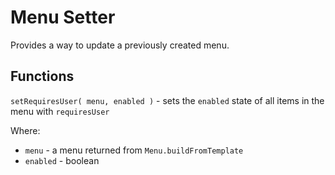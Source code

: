 # Menu Setter

Provides a way to update a previously created menu.

## Functions

`setRequiresUser( menu, enabled )` - sets the `enabled` state of all items in the menu with `requiresUser`

Where:

- `menu` - a menu returned from `Menu.buildFromTemplate`
- `enabled` - boolean
